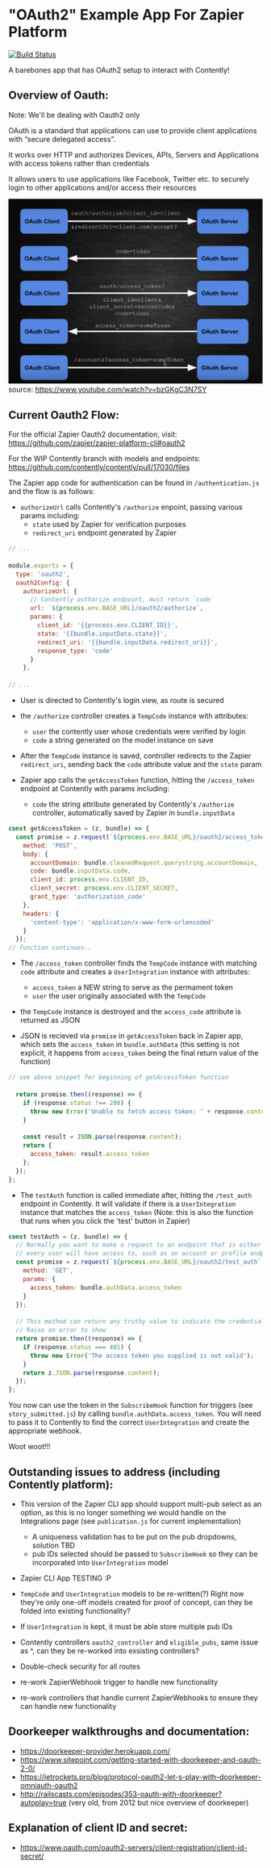 # "OAuth2" Example App For Zapier Platform

[![Build Status](https://travis-ci.org/zapier/zapier-platform-example-app-oauth2.svg?branch=master)](https://travis-ci.org/zapier/zapier-platform-example-app-oauth2)

A barebones app that has OAuth2 setup to interact with Contently!

## Overview of Oauth:

Note: We'll be dealing with Oauth2 only

OAuth is a standard that applications can use to provide client applications with “secure delegated access”.

It works over HTTP and authorizes Devices, APIs, Servers and Applications with access tokens rather than credentials

It allows users to use applications like Facebook, Twitter etc. to securely login to other applications and/or access their resources

![Example flow](oauth2flow.png)
source: https://www.youtube.com/watch?v=bzGKgC3N7SY

## Current Oauth2 Flow:

For the official Zapier Oauth2 documentation, visit: https://github.com/zapier/zapier-platform-cli#oauth2

For the WIP Contently branch with models and endpoints:
https://github.com/contently/contently/pull/17030/files

The Zapier app code for authentication can be found in `/authentication.js` and the flow is as follows:

- `authorizeUrl` calls Contently's `/authorize` enpoint, passing various params including:
  -  `state` used by Zapier for verification purposes
  - `redirect_uri` endpoint generated by Zapier

```js 
// ...

module.exports = {
  type: 'oauth2',
  oauth2Config: {
    authorizeUrl: {
      // Contently authorize endpoint, must return `code`
      url: `${process.env.BASE_URL}/oauth2/authorize`,
      params: {
        client_id: '{{process.env.CLIENT_ID}}',
        state: '{{bundle.inputData.state}}',
        redirect_uri: '{{bundle.inputData.redirect_uri}}',
        response_type: 'code'
      }
    },

// ...
```

- User is directed to Contently's login view, as route is secured

- the `/authorize` controller creates a `TempCode` instance with attributes:
  - `user` the contently user whose credentials were verified by login
  - `code` a string generated on the model instance on save

- After the `TempCode` instance is saved, controller redirects to the Zapier `redirect_uri`, sending back the `code` attribute value and the `state` param

- Zapier app calls the `getAccessToken` function, hitting the `/access_token` endpoint at Contently with params including:
  - `code` the string attribute generated by Contently's `/authorize` controller, automatically saved by Zapier in `bundle.inputData`

```js
const getAccessToken = (z, bundle) => {
  const promise = z.request(`${process.env.BASE_URL}/oauth2/access_token`, {
    method: 'POST',
    body: {
      accountDomain: bundle.cleanedRequest.querystring.accountDomain,
      code: bundle.inputData.code,
      client_id: process.env.CLIENT_ID,
      client_secret: process.env.CLIENT_SECRET,
      grant_type: 'authorization_code'
    },
    headers: {
      'content-type': 'application/x-www-form-urlencoded'
    }
  });
// function continues..
```

- The `/access_token` controller finds the `TempCode` instance with matching `code` attribute and creates a `UserIntegration` instance with attributes:
  - `access_token` a NEW string to serve as the permament token
  - `user` the user originally associated with the `TempCode`

- the `TempCode` instance is destroyed and the `access_code` attribute is returned as JSON

- JSON is recieved via `promise` in `getAccessToken` back in Zapier app, which sets the `access_token` in `bundle.authData` (this setting is not explicit, it happens from `access_token` being the final return value of the function)

```js
// see above snippet for beginning of getAccessToken function

  return promise.then((response) => {
    if (response.status !== 200) {
      throw new Error('Unable to fetch access token: ' + response.content);
    }

    const result = JSON.parse(response.content);
    return {
      access_token: result.access_token
    };
  });
};
```

- The `testAuth` function is called immediate after, hitting the `/test_auth` endpoint in Contently. It will validate if there is a `UserIntegration` instance that matches the `access_token` (Note: this is also the function that runs when you click the 'test' button in Zapier)

```js
const testAuth = (z, bundle) => {
  // Normally you want to make a request to an endpoint that is either specifically designed to test auth, or one that
  // every user will have access to, such as an account or profile endpoint like /me.
  const promise = z.request(`${process.env.BASE_URL}/oauth2/test_auth`, {
    method: 'GET',
    params: {
      access_token: bundle.authData.access_token
    }
  });

  // This method can return any truthy value to indicate the credentials are valid.
  // Raise an error to show
  return promise.then((response) => {
    if (response.status === 401) {
      throw new Error('The access token you supplied is not valid');
    }
    return z.JSON.parse(response.content);
  });
};
```

You now can use the token in the `SubscribeHook` function for triggers (see `story_submitted.js`) by calling `bundle.authData.access_token`. You will need to pass it to Contently to find the correct `UserIntegration` and create the appropriate webhook.

Woot woot!!!

## Outstanding issues to address (including Contently platform):

- This version of the Zapier CLI app should support multi-pub select as an option, as this is no longer something we would handle on the Integrations page (see `publication.js` for current implementation)
  - A uniqueness validation has to be put on the pub dropdowns, solution TBD
  - pub IDs selected should be passed to `SubscribeHook` so they can be incorporated into `UserIntegration` model

- Zapier CLI App TESTING :P

- `TempCode` and `UserIntegration` models to be re-written(?) Right now they're only one-off models created for proof of concept, can they be folded into existing functionality?

- If `UserIntegration` is kept, it must be able store multiple pub IDs

- Contently controllers `oauth2_controller` and `eligible_pubs`, same issue as ^, can they be re-worked into exsisting controllers?

- Double-check security for all routes

- re-work ZapierWebhook trigger to handle new functionality

- re-work controllers that handle current ZapierWebhooks to ensure they can handle new functionality


## Doorkeeper walkthroughs and documentation:

- https://doorkeeper-provider.herokuapp.com/
- https://www.sitepoint.com/getting-started-with-doorkeeper-and-oauth-2-0/
- https://jetrockets.pro/blog/protocol-oauth2-let-s-play-with-doorkeeper-omniauth-oauth2
- http://railscasts.com/episodes/353-oauth-with-doorkeeper?autoplay=true (very old, from 2012 but nice overview of doorkeeper)

## Explanation of client ID and secret:
- https://www.oauth.com/oauth2-servers/client-registration/client-id-secret/